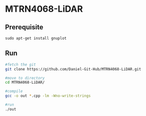 # MTRN4068-LiDAR

## Prerequisite

```
sudo apt-get install gnuplot
```

## Run

```bash
#fetch the git
git clone https://github.com/Daniel-Git-Hub/MTRN4068-LiDAR.git 

#move to directory
cd MTRN4068-LiDAR/

#compile
gcc -o out *.cpp -lm -Wno-write-strings

#run
./out
```
